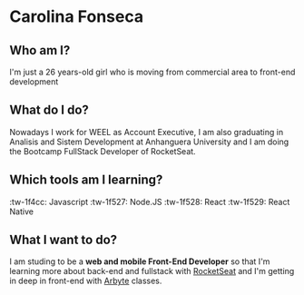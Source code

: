 # Carolina Fonseca

## Who am I?
I'm just a 26 years-old girl who is moving from commercial area to front-end development

## What do I do?
Nowadays I work for WEEL as Account Executive, I am also graduating in Analisis and Sistem Development at Anhanguera University and I am doing the Bootcamp FullStack Developer of RocketSeat.

## Which tools am I learning?
:tw-1f4cc: Javascript
:tw-1f527: Node.JS
:tw-1f528: React
:tw-1f529: React Native

## What I want to do?
I am studing to be a **web and mobile Front-End Developer** so that I'm learning more about back-end and fullstack with [RocketSeat](https://rocketseat.com.br/ "RocketSeat") and I'm getting in deep in front-end with [Arbyte](https://www.arbyte.com.br/ "Arbyte") classes.
